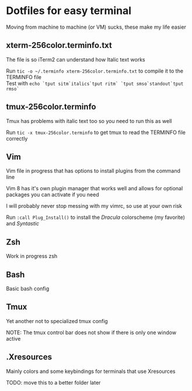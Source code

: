 # Dotfiles for easy terminal
Moving from machine to machine (or VM) sucks, these make my life easier

## xterm-256color.terminfo.txt
The file is so iTerm2 can understand how Italic text works  

Run `tic -o ~/.terminfo xterm-256color.terminfo.txt` to compile it to the TERMINFO file  
Test with ``echo `tput sitm`italics`tput ritm` `tput smso`standout`tput rmso` ``

## tmux-256color.terminfo
Tmux has problems with italic text too so you need to run this as well

Run `tic -x tmux-256color.terminfo` to get tmux to read the TERMINFO file correctly

## Vim
Vim file in progress that has options to install plugins from the command line

Vim 8 has it's own plugin manager that works well and allows for optional packages you can activate
if you need

I will probably never stop messing with my vimrc, so use at your own risk

Run `:call Plug_Install()` to install the _Dracula_ colorscheme (my favorite) and _Syntastic_

## Zsh
Work in progress zsh

## Bash
Basic bash config

## Tmux
Yet another not to specialized tmux config

NOTE: The tmux control bar does not show if there is only one window active

## .Xresources
Mainly colors and some keybindings for terminals that use Xresources

TODO: move this to a better folder later
